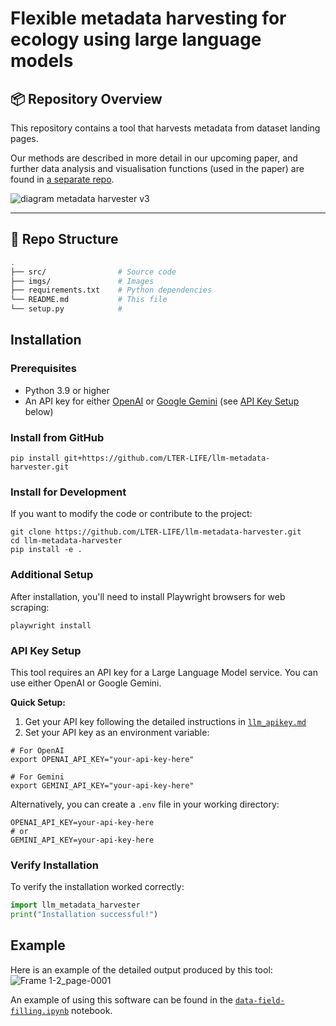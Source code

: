 # Flexible metadata harvesting for ecology using large language models

## 📦 Repository Overview

This repository contains a tool that harvests metadata from dataset landing pages.

Our methods are described in more detail in our upcoming paper, and further data analysis and visualisation functions (used in the paper) are found in [a separate repo](https://github.com/LTER-LIFE/meta-knowledge-harvesting).


![diagram metadata harvester v3](https://github.com/user-attachments/assets/39af634b-c8be-4174-b0e9-43227148ee4e)

---

## 🧱 Repo Structure

```bash
.
├── src/                # Source code
├── imgs/               # Images
├── requirements.txt    # Python dependencies
└── README.md           # This file
└── setup.py            # 
```

## Installation

### Prerequisites

- Python 3.9 or higher
- An API key for either [OpenAI](https://platform.openai.com/) or [Google Gemini](https://aistudio.google.com/) (see [API Key Setup](#api-key-setup) below)

### Install from GitHub

```shell
pip install git+https://github.com/LTER-LIFE/llm-metadata-harvester.git
```

### Install for Development

If you want to modify the code or contribute to the project:

```shell
git clone https://github.com/LTER-LIFE/llm-metadata-harvester.git
cd llm-metadata-harvester
pip install -e .
```

### Additional Setup

After installation, you'll need to install Playwright browsers for web scraping:

```shell
playwright install
```

### API Key Setup

This tool requires an API key for a Large Language Model service. You can use either OpenAI or Google Gemini.

**Quick Setup:**
1. Get your API key following the detailed instructions in [`llm_apikey.md`](llm_apikey.md)
2. Set your API key as an environment variable:

```shell
# For OpenAI
export OPENAI_API_KEY="your-api-key-here"

# For Gemini
export GEMINI_API_KEY="your-api-key-here"
```

Alternatively, you can create a `.env` file in your working directory:

```
OPENAI_API_KEY=your-api-key-here
# or
GEMINI_API_KEY=your-api-key-here
```

### Verify Installation

To verify the installation worked correctly:

```python
import llm_metadata_harvester
print("Installation successful!")
```

## Example

Here is an example of the detailed output produced by this tool:
![Frame 1-2_page-0001](https://github.com/user-attachments/assets/0016ac4c-700b-4a20-88a3-a4d2da77a48f)

An example of using this software can be found in the [`data-field-filling.ipynb`](data-field-filling.ipynb) notebook.
